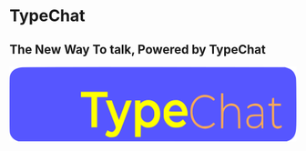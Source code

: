 # TypeChat

## The New Way To talk, Powered by TypeChat

![N|Solid](typechat/src/images/logos/TypeChat.svg)
